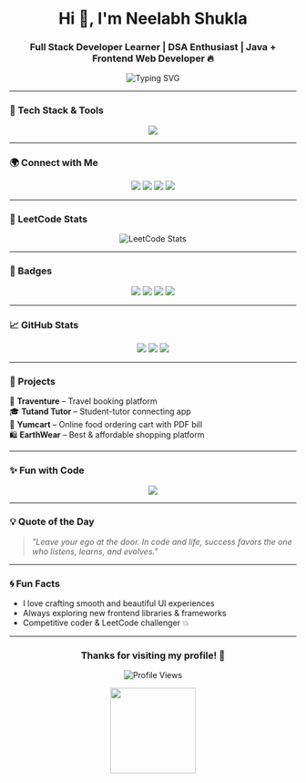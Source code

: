 <h1 align="center">Hi 👋, I'm Neelabh Shukla</h1>
<h3 align="center">Full Stack Developer Learner | DSA Enthusiast | Java + Frontend Web Developer 🔥</h3>

<p align="center">
  <img src="https://readme-typing-svg.herokuapp.com?font=Fira+Code&duration=3000&pause=500&color=F7931E&center=true&vCenter=true&width=435&lines=Passionate+Java+Developer;Loves+Frontend+Crafting;DSA+Practitioner+%F0%9F%94%A5;Learning+Full+Stack+Every+Day" alt="Typing SVG" />
</p>

---


### 🔧 Tech Stack & Tools
<p align="center">
  <img src="https://skillicons.dev/icons?i=java,js,html,css,react,angular,vue,bootstrap,tailwind,figma,github,vscode&perline=7" />
</p>

---

### 🌍 Connect with Me

<p align="center">
  <a href="https://linkedin.com/in/neelabh-shukla-45b88a2a5"><img src="https://img.shields.io/badge/LinkedIn-%230077B5.svg?style=for-the-badge&logo=linkedin&logoColor=white" /></a>
  <a href="https://neelabhshuklaportfolio.netlify.app/"><img src="https://img.shields.io/badge/Portfolio-black?style=for-the-badge&logo=firefox-browser&logoColor=orange" /></a>
  <a href="https://leetcode.com/u/sirneelabhshuklaji/"><img src="https://img.shields.io/badge/LeetCode-FFA116?style=for-the-badge&logo=leetcode&logoColor=black" /></a>
  <a href="https://www.instagram.com/arjun_dream_0007/"><img src="https://img.shields.io/badge/Instagram-E4405F?style=for-the-badge&logo=instagram&logoColor=white" /></a>
</p>

---


### 🧠 LeetCode Stats
<p align="center">
  <img src="https://leetcard.jacoblin.cool/sirneelabhshuklaji?theme=radical&font=Kreon&ext=activity" alt="LeetCode Stats"/>
</p>

---


### 📌 Badges

<p align="center">
  <img src="https://img.shields.io/badge/Java%20Lover-orange?style=flat-square&logo=java" />
  <img src="https://img.shields.io/badge/Code%20Never%20Sleeps-black?style=flat-square&logo=github" />
  <img src="https://img.shields.io/badge/Frontend%20Fanatic-purple?style=flat-square&logo=react" />
  <img src="https://img.shields.io/badge/DSA%20Warrior-green?style=flat-square&logo=leetcode" />
</p>

---

### 📈 GitHub Stats

<p align="center">
  <img src="https://github-readme-stats.vercel.app/api?username=neelabhshukla018&show_icons=true&theme=tokyonight&hide_title=true" />
  <img src="https://streak-stats.demolab.com?user=neelabhshukla018&theme=tokyonight&hide_border=true" />
  <img src="https://github-readme-stats.vercel.app/api/top-langs/?username=neelabhshukla018&layout=compact&theme=tokyonight" />
</p>

---

### 💼 Projects

🚀 **Traventure** – Travel booking platform  
🎓 **Tutand Tutor** – Student-tutor connecting app  
🛒 **Yumcart** – Online food ordering cart with PDF bill  
🛍️ **EarthWear** – Best & affordable shopping platform  

---

### ✨ Fun with Code
<p align="center">
  <img src="https://readme-typing-svg.herokuapp.com?font=Courier+Prime&size=24&pause=1000&color=00FFD1&center=true&vCenter=true&width=700&lines=Coffee+%2B+Code+%3D+Perfect+Combo+%E2%98%95;Let's+Build+Beautiful+UIs+Together!;Coding+is+My+Happy+Place+%F0%9F%8C%8D;Frontend+and+DSA+are+My+Jam" />
</p>

---

### 💡 Quote of the Day
> *"Leave your ego at the door. In code and life, success favors the one who listens, learns, and evolves."*

---

### 🌀 Fun Facts

- I love crafting smooth and beautiful UI experiences
- Always exploring new frontend libraries & frameworks
- Competitive coder & LeetCode challenger 💥

---

<h3 align="center">Thanks for visiting my profile! 🌟</h3>

<p align="center">
  <img src="https://komarev.com/ghpvc/?username=neelabhshukla018&label=Profile%20views&color=0e75b6&style=flat" alt="Profile Views" />
</p>

<p align="center">
  <img src="https://media.giphy.com/media/du3J3cXyzhj75IOgvA/giphy.gif" width="150" />
</p>

